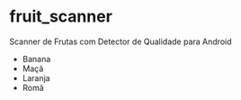# fruit_scanner

Scanner de Frutas com Detector de Qualidade para Android
- Banana
- Maçã
- Laranja
- Romã
